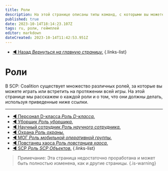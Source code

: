 ```yaml
---
title: Роли
description: На этой странице описаны типы команд, с которыми вы можете столкнуться на протяжении всей игры.
published: true
date: 2023-10-14T18:14:23.107Z
tags: ru, роли, геймплей
editor: markdown
dateCreated: 2023-10-14T11:42:53.951Z
---
```


- [:arrow_backward: Назад *Вернуться на главную страницу.*](/ru/home)
{.links-list}
# Роли
В SCP: Coalition существует множество различных ролей, за которые вы можете играть или встретить на протяжении всей игры. На этой странице мы расскажем о каждой роли и о том, что они должны делать, используя приведенные ниже ссылки.

---

- [:arrow_backward: Персонал D-класса *Роль D-класса.*](/ru/game/jobs/dclass)
- [:arrow_backward: Уборщик *Роль уборщика.*](/ru/game/jobs/janitor)
- [:arrow_backward: Научный сотрудник *Роль научного сотрудника.*](/ru/game/jobs/scientist)
- [:arrow_backward: Охрана *Роль охраны.*](/ru/game/jobs/guard)
- [:arrow_backward: МОГ *Роль мобильной оперативной группы.*](/ru/game/jobs/mtf)
- [:arrow_backward: Повстанец хаоса *Роль повстанцев хаоса.*](/ru/game/jobs/chaos)
- [:arrow_backward: SCP *Роль SCP Объектов.*](/ru/game/jobs/scps)
{.links-list}

> Примечание: Эта страница недостаточно проработана и может быть полностью изменена, как и другие страницы.
{.is-warning}

